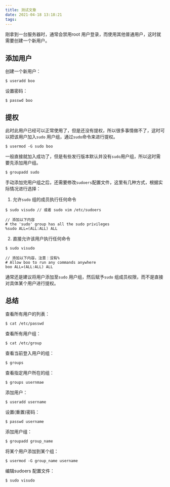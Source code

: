 ```yaml
---
title: 测试文章
date: 2021-04-18 13:18:21
tags: 
---
```


刚拿到一台服务器时，通常会禁用root 用户登录，而使用其他普通用户，这时就需要创建一个新用户。

<!-- more -->

## 添加用户

创建一个新用户：
```
$ useradd boo
```

设置密码：
```
$ passwd boo
```
## 提权

此时此用户已经可以正常使用了，但是还没有提权，所以很多事情做不了，这时可以把该用户加入`sudo` 用户组，通过`sudo`命令来进行提权。

```
$ usermod -G sudo boo
```

一般直接就加入成功了，但是有些发行版本默认并没有`sudo`用户组，所以这时需要先添加用户组。

```
$ groupadd sudo
```

手动添加完用户组之后，还需要修改`sudoers`配置文件，这里有几种方式，根据实际情况进行选择：
1. 允许`sudo` 组的成员执行任何命令

```
$ sudo visudo // 或者 sudo vim /etc/sudoers

// 添加以下内容
# the 'sudo' group has all the sudo privileges
%sudo ALL=(ALL:ALL) ALL 
```

2. 直接允许该用户执行任何命令
```
$ sudo visudo 

// 添加以下内容，注意：没有% 
# Allow boo to run any commands anywhere
boo ALL=(ALL:ALL) ALL 
```

通常还是建议将用户添加至`sudo` 用户组，然后赋予`sudo` 组成员权限，而不是直接对具体某个用户进行提权。

## 总结

查看所有用户的列表：
```
$ cat /etc/passwd
```

查看所有用户组：
```
$ cat /etc/group
```

查看当前登入用户的组：
```
$ groups
```

查看指定用户所在的组：
```
$ groups usernmae
```

添加用户：
```
$ useradd username
```
设置(重置)密码：
```
$ passwd username
```
添加用户组：
```
$ groupadd group_name
```

将某个用户添加到某个组：
```
$ usermod -G group_name username
```

编辑sudoers 配置文件：
```
$ sudo visudo
```


